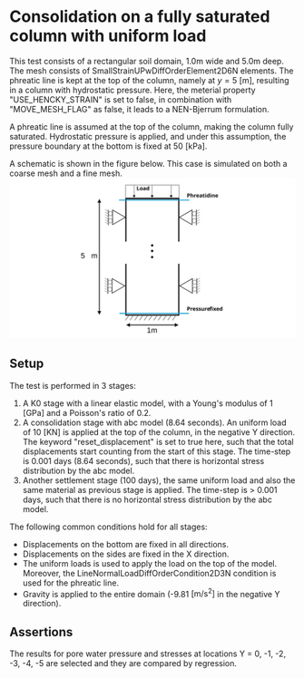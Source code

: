 # Consolidation on a fully saturated column with uniform load
This test consists of a rectangular soil domain, 1.0m wide and 5.0m deep. The mesh consists of SmallStrainUPwDiffOrderElement2D6N elements. The phreatic line is kept at the top of the column, namely at $y = 5$ [m], resulting in a column with hydrostatic pressure. Here, the meterial property "USE_HENCKY_STRAIN" is set to false, in combination with "MOVE_MESH_FLAG" as false, it leads to a NEN-Bjerrum formulation.

A phreatic line is assumed at the top of the column, making the column fully saturated. Hydrostatic pressure is applied, and under this assumption, the pressure boundary at the bottom is fixed at 50 [kPa].

A schematic is shown in the figure below. This case is simulated on both a coarse mesh and a fine mesh.
![Schematic](Schematic.svg)

## Setup

The test is performed in 3 stages:
1. A K0 stage with a linear elastic model, with a Young's modulus of 1 [GPa] and a Poisson's ratio of 0.2.
2. A consolidation stage with abc model (8.64 seconds). An uniform load of 10 [KN] is applied at the top of the column, in the negative Y direction. The keyword "reset_displacement" is set to true here, such that the total displacements start counting from the start of this stage. The time-step is 0.001 days (8.64 seconds), such that there is horizontal stress distribution by the abc model. 
3. Another settlement stage (100 days), the same uniform load and also the same material as previous stage is applied. The time-step is > 0.001 days, such that there is no horizontal stress distribution by the abc model.


The following common conditions hold for all stages:
  - Displacements on the bottom are fixed in all directions.
  - Displacements on the sides are fixed in the X direction.
  - The uniform loads is used to apply the load on the top of the model. Moreover, the LineNormalLoadDiffOrderCondition2D3N condition is used for the phreatic line.
  - Gravity is applied to the entire domain (-9.81 $\mathrm{[m/s^2]}$ in the negative Y direction).

## Assertions
The results for pore water pressure and stresses at locations Y = 0, -1, -2, -3, -4, -5 are selected and they are compared by regression. 
